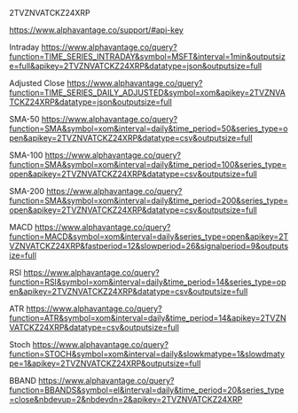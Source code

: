 2TVZNVATCKZ24XRP

https://www.alphavantage.co/support/#api-key

Intraday
https://www.alphavantage.co/query?function=TIME_SERIES_INTRADAY&symbol=MSFT&interval=1min&outputsize=full&apikey=2TVZNVATCKZ24XRP&datatype=json&outputsize=full

Adjusted Close
https://www.alphavantage.co/query?function=TIME_SERIES_DAILY_ADJUSTED&symbol=xom&apikey=2TVZNVATCKZ24XRP&datatype=json&outputsize=full

SMA-50
https://www.alphavantage.co/query?function=SMA&symbol=xom&interval=daily&time_period=50&series_type=open&apikey=2TVZNVATCKZ24XRP&datatype=csv&outputsize=full

SMA-100
https://www.alphavantage.co/query?function=SMA&symbol=xom&interval=daily&time_period=100&series_type=open&apikey=2TVZNVATCKZ24XRP&datatype=csv&outputsize=full

SMA-200
https://www.alphavantage.co/query?function=SMA&symbol=xom&interval=daily&time_period=200&series_type=open&apikey=2TVZNVATCKZ24XRP&datatype=csv&outputsize=full

MACD
https://www.alphavantage.co/query?function=MACD&symbol=xom&interval=daily&series_type=open&apikey=2TVZNVATCKZ24XRP&fastperiod=12&slowperiod=26&signalperiod=9&outputsize=full

RSI
https://www.alphavantage.co/query?function=RSI&symbol=xom&interval=daily&time_period=14&series_type=open&apikey=2TVZNVATCKZ24XRP&datatype=csv&outputsize=full

ATR
https://www.alphavantage.co/query?function=ATR&symbol=xom&interval=daily&time_period=14&apikey=2TVZNVATCKZ24XRP&datatype=csv&outputsize=full

Stoch
https://www.alphavantage.co/query?function=STOCH&symbol=xom&interval=daily&slowkmatype=1&slowdmatype=1&apikey=2TVZNVATCKZ24XRP&outputsize=full

BBAND
https://www.alphavantage.co/query?function=BBANDS&symbol=el&interval=daily&time_period=20&series_type=close&nbdevup=2&nbdevdn=2&apikey=2TVZNVATCKZ24XRP
